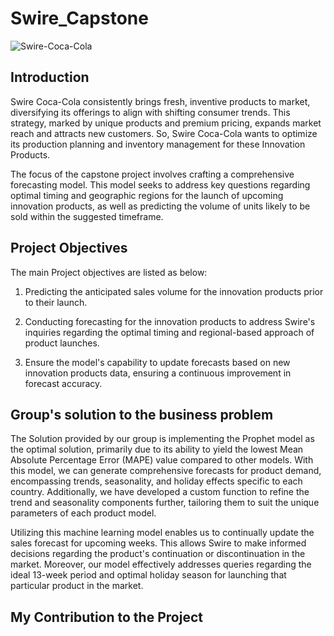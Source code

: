 # Swire_Capstone
![Swire-Coca-Cola](https://github.com/SaiAnognaChittudi/Swire_Capstone/assets/144569057/9566787a-4ef1-4556-beaf-407d5d7346bf)

## Introduction

Swire Coca-Cola consistently brings fresh, inventive products to market, diversifying its offerings to align with shifting consumer trends. This strategy, marked by unique products and premium pricing, expands market reach and attracts new customers. So, Swire Coca-Cola wants to optimize its production planning and inventory management for these Innovation Products.

The focus of the capstone project involves crafting a comprehensive forecasting model. This model seeks to address key questions regarding optimal timing and geographic regions for the launch of upcoming innovation products, as well as predicting the volume of units likely to be sold within the suggested timeframe.


## Project Objectives

The main Project objectives are listed as below:

1. Predicting the anticipated sales volume for the innovation products prior to their launch.
   
2. Conducting forecasting for the innovation products to address Swire's inquiries regarding the optimal timing and regional-based approach of product launches.

3. Ensure the model's capability to update forecasts based on new innovation products data, ensuring a continuous improvement in forecast accuracy.

## Group's solution to the business problem

The Solution provided by our group is implementing the Prophet model as the optimal solution, primarily due to its ability to yield the lowest Mean Absolute Percentage Error (MAPE) value compared to other models. With this model, we can generate comprehensive forecasts for product demand, encompassing trends, seasonality, and holiday effects specific to each country. Additionally, we have developed a custom function to refine the trend and seasonality components further, tailoring them to suit the unique parameters of each product model.

Utilizing this machine learning model enables us to continually update the sales forecast for upcoming weeks. This allows Swire to make informed decisions regarding the product's continuation or discontinuation in the market. Moreover, our model effectively addresses queries regarding the ideal 13-week period and optimal holiday season for launching that particular product in the market.

## My Contribution to the Project












